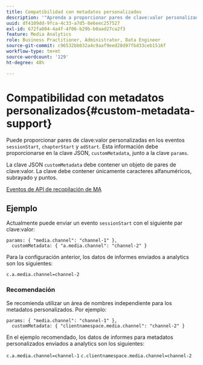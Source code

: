 ```yaml
---
title: Compatibilidad con metadatos personalizados
description: '"Aprenda a proporcionar pares de clave:valor personalizadas en los eventos sessionStart, chapterStart y adStart".'
uuid: df4109dd-9fca-4c33-a7d5-8e6eec257527
exl-id: 672fa804-4a4f-4f06-b29b-b0aad27ca2f3
feature: Media Analytics
role: Business Practitioner, Administrator, Data Engineer
source-git-commit: c96532bb032a4c9aaf9eed28d97fbd33ceb1516f
workflow-type: tm+mt
source-wordcount: '129'
ht-degree: 48%

---
```


# Compatibilidad con metadatos personalizados{#custom-metadata-support}

Puede proporcionar pares de clave:valor personalizadas en los eventos `sessionStart`, `chapterStart` y `adStart`. Esta información debe proporcionarse en la clave JSON, `customMetadata`, junto a la clave `params`.

La clave JSON `customMetadata` debe contener un objeto de pares de clave:valor. La clave debe contener únicamente caracteres alfanuméricos, subrayado y puntos.

[Eventos de API de recopilación de MA](/help/media-collection-api/mc-api-ref/mc-api-events-req.md)

## Ejemplo

Actualmente puede enviar un evento `sessionStart` con el siguiente par clave:valor:

```
params: { "media.channel": "channel-1" },
  customMetadata: { "a.media.channel": "channel-2" }
```

Para la configuración anterior, los datos de informes enviados a analytics son los siguientes:

`c.a.media.channel=channel-2`

### Recomendación

Se recomienda utilizar un área de nombres independiente para los metadatos personalizados. Por ejemplo:

```
params: { "media.channel": "channel-1" },
  customMetadata: { "clientnamespace.media.channel": "channel-2" }
```

En el ejemplo recomendado, los datos de informes para metadatos personalizados enviados a analytics son los siguientes:

`c.a.media.channel=channel-1`
`c.clientnamespace.media.channel=channel-2`
